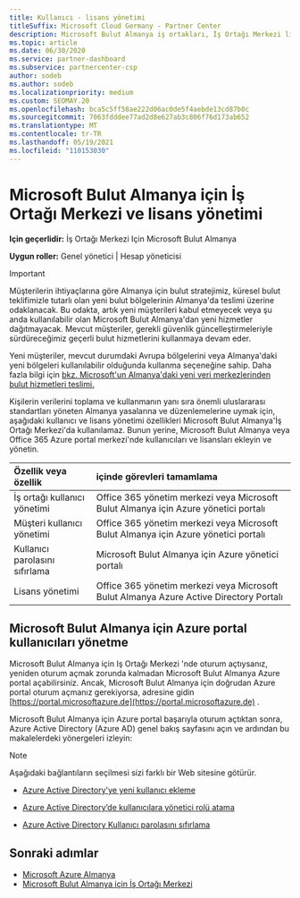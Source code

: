 ```yaml
---
title: Kullanıcı - lisans yönetimi
titleSuffix: Microsoft Cloud Germany - Partner Center
description: Microsoft Bulut Almanya iş ortakları, İş Ortağı Merkezi lisanslarının yanı sıra parola sıfırlamalarını yönetmeyi ve yönetmeyi öğrenin.
ms.topic: article
ms.date: 06/30/2020
ms.service: partner-dashboard
ms.subservice: partnercenter-csp
author: sodeb
ms.author: sodeb
ms.localizationpriority: medium
ms.custom: SEOMAY.20
ms.openlocfilehash: bca5c5ff58ae222d06ac0de5f4aebde13cd87b0c
ms.sourcegitcommit: 7063fdddee77ad2d8e627ab3c806f76d173ab652
ms.translationtype: MT
ms.contentlocale: tr-TR
ms.lasthandoff: 05/19/2021
ms.locfileid: "110153030"
---
```

# <a name="user-and-license-management-in-partner-center-for-microsoft-cloud-germany"></a>Microsoft Bulut Almanya için İş Ortağı Merkezi ve lisans yönetimi

**Için geçerlidir:** İş Ortağı Merkezi Için Microsoft Bulut Almanya

**Uygun roller:** Genel yönetici | Hesap yöneticisi

> [!IMPORTANT]
> Müşterilerin ihtiyaçlarına göre Almanya için bulut stratejimiz, küresel bulut teklifimizle tutarlı olan yeni bulut bölgelerinin Almanya'da teslimi üzerine odaklanacak. Bu odakta, artık yeni müşterileri kabul etmeyecek veya şu anda kullanılabilir olan Microsoft Bulut Almanya'dan yeni hizmetler dağıtmayacak. Mevcut müşteriler, gerekli güvenlik güncelleştirmeleriyle sürdüreceğimiz geçerli bulut hizmetlerini kullanmaya devam eder.
>  
> Yeni müşteriler, mevcut durumdaki Avrupa bölgelerini veya Almanya'daki yeni bölgeleri kullanılabilir olduğunda kullanma seçeneğine sahip. Daha fazla bilgi için [bkz. Microsoft'un Almanya'daki yeni veri merkezlerinden bulut hizmetleri teslimi.](https://news.microsoft.com/europe/2018/08/31/microsoft-to-deliver-cloud-services-from-new-datacentres-in-germany-in-2019-to-meet-evolving-customer-needs/)

Kişilerin verilerini toplama ve kullanmanın yanı sıra önemli uluslararası standartları yöneten Almanya yasalarına ve düzenlemelerine uymak için, aşağıdaki kullanıcı ve lisans yönetimi özellikleri Microsoft Bulut Almanya'İş Ortağı Merkezi'da kullanılamaz. Bunun yerine, Microsoft Bulut Almanya veya Office 365 Azure portal merkezi'nde kullanıcıları ve lisansları ekleyin ve yönetin.

Özellik veya özellik | içinde görevleri tamamlama
:--- | :---
İş ortağı kullanıcı yönetimi | Office 365 yönetim merkezi veya Microsoft Bulut Almanya için Azure yönetici portalı
Müşteri kullanıcı yönetimi | Office 365 yönetim merkezi veya Microsoft Bulut Almanya için Azure yönetici portalı
Kullanıcı parolasını sıfırlama | Microsoft Bulut Almanya için Azure yönetici portalı
Lisans yönetimi | Office 365 yönetim merkezi veya Microsoft Bulut Almanya Azure Active Directory Portalı

## <a name="how-to-manage-users-in-the-azure-portal-for-microsoft-cloud-germany"></a>Microsoft Bulut Almanya için Azure portal kullanıcıları yönetme 

Microsoft Bulut Almanya için Iş Ortağı Merkezi 'nde oturum açtıysanız, yeniden oturum açmak zorunda kalmadan Microsoft Bulut Almanya Azure portal açabilirsiniz. Ancak, Microsoft Bulut Almanya için doğrudan Azure portal oturum açmanız gerekiyorsa, adresine gidin [https://portal.microsoftazure.de](https://portal.microsoftazure.de) . 

Microsoft Bulut Almanya için Azure portal başarıyla oturum açtıktan sonra, Azure Active Directory (Azure AD) genel bakış sayfasını açın ve ardından bu makalelerdeki yönergeleri izleyin:

> [!NOTE]  
> Aşağıdaki bağlantıların seçilmesi sizi farklı bir Web sitesine götürür.

-  [Azure Active Directory'ye yeni kullanıcı ekleme](/azure/active-directory/active-directory-users-create-azure-portal)

-  [Azure Active Directory’de kullanıcılara yönetici rolü atama](/azure/active-directory/active-directory-users-assign-role-azure-portal)

-  [Azure Active Directory Kullanıcı parolasını sıfırlama](/azure/active-directory/active-directory-users-reset-password-azure-portal)

## <a name="next-steps"></a>Sonraki adımlar

-  [Microsoft Azure Almanya](https://azure.microsoft.com/global-infrastructure/germany/)
-  [Microsoft Bulut Almanya için İş Ortağı Merkezi](partner-center-for-microsoft-cloud-germany.md)